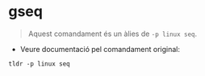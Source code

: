 # gseq

> Aquest comandament és un àlies de `-p linux seq`.

- Veure documentació pel comandament original:

`tldr -p linux seq`
